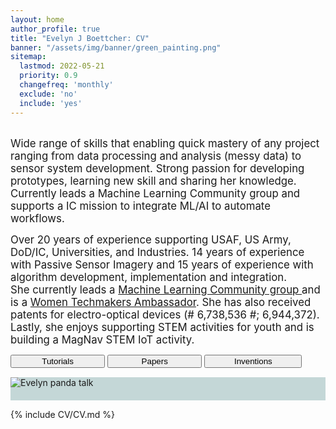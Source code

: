 ```yaml
---
layout: home
author_profile: true
title: "Evelyn J Boettcher: CV"
banner: "/assets/img/banner/green_painting.png"
sitemap:
  lastmod: 2022-05-21
  priority: 0.9
  changefreq: 'monthly'
  exclude: 'no'
  include: 'yes'
---
```


<meta name="twitter:card" content="summary" />
<meta name="twitter:site" content="@didactex" />
<meta name="twitter:creator" content="@didactex" />
<meta property="og:url" content="https://ejboettcher.github.io/evelyn_j_boettcher_cv/" />
<meta property="og:title" content="Evelyn J Boettcher: CV" />
<meta property="og:description" content="Evelyn J. Boettcher resume" />
<meta property="og:image" content="https://ejboettcher.github.io/evelyn_j_boettcher_cv/assets/img/logos/dayton_gearfilled_bike.png" />


<br>
<div class="content-new-info">
<div class="square">
    <big>Wide range of skills that enabling quick mastery of any project ranging
from data processing and analysis (messy data) to sensor system
development. Strong passion for developing prototypes, learning new
skill and sharing her knowledge. Currently leads a Machine Learning
Community group and supports a IC mission to integrate ML/AI to automate workflows.    

Over 20 years of experience supporting USAF, US Army, DoD/IC,
Universities, and Industries. 14 years of experience with Passive Sensor Imagery and 15 years of
experience with algorithm development, implementation and integration.   
She currently leads a <a href="https://www.meetup.com/gem-city-tech/events/286718391/">Machine Learning 
Community group </a> and is a  <a href="https://developers.google.com/womentechmakers/ambassadors">
Women Techmakers Ambassador</a>.  She has also received patents for electro-optical devices
(# 6,738,536 #; 6,944,372).  Lastly, she enjoys supporting STEM activities for youth and is building a 
MagNav STEM IoT activity.
     </big>
     
</div>
</div>
<section id="index-work" style="padding-bottom:15px">
<div style="width:100%">
  <div class="btn-group" style="width:100%">
        <button onclick="location.href='{{ site.baseurl }}/tutorials';" style="width:30%">Tutorials</button>
        <button onclick="location.href='{{ site.baseurl }}/publications';" style="width:30%">Papers</button>
        <button onclick="location.href='{{ site.baseurl }}/inventions';" style=" width:31%">Inventions</button>
  </div>
</div>
</section>
<section id="portfolio-work" style="background-color: #c4d7d7; padding-bottom:20px; padding-top:20px width:100%">
    <div class="content-new-streams">
        <img src="{{ site.baseurl }}/assets/img/index/evelyn_pandas_talk.jpeg" alt="Evelyn panda talk">
   </div>
</section>

{% include CV/CV.md %}
